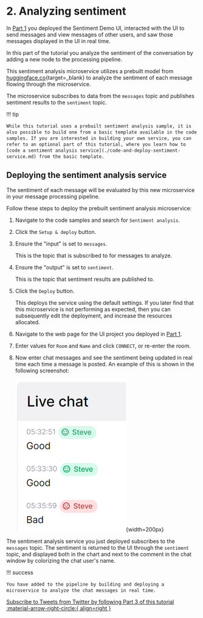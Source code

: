 # 2. Analyzing sentiment

In [Part 1](sentiment-demo-ui.md) you deployed the Sentiment Demo UI, interacted with the UI to send messages and view messages of other users, and saw those messages displayed in the UI in real time.

In this part of the tutorial you analyze the sentiment of the conversation by adding a new node to the processing pipeline. 

This sentiment analysis microservice utilizes a prebuilt model from [huggingface.co](https://huggingface.co/){target=_blank} to analyze the sentiment of each message flowing through the microservice.

The microservice subscribes to data from the `messages` topic and publishes sentiment results to the `sentiment` topic.

!!! tip

    While this tutorial uses a prebuilt sentiment analysis sample, it is also possible to build one from a basic template available in the code samples. If you are interested in building your own service, you can refer to an optional part of this tutorial, where you learn how to [code a sentiment analysis service](./code-and-deploy-sentiment-service.md) from the basic template.

## Deploying the sentiment analysis service

The sentiment of each message will be evaluated by this new microservice in your message processing pipeline.

Follow these steps to deploy the prebuilt sentiment analysis microservice:

1. Navigate to the code samples and search for `Sentiment analysis`.

2. Click the `Setup & deploy` button.

3. Ensure the "input" is set to `messages`. 

    This is the topic that is subscribed to for messages to analyze.

4. Ensure the "output" is set to `sentiment`. 

    This is the topic that sentiment results are published to.

5. Click the `Deploy` button. 

   This deploys the service using the default settings. If you later find that this microservice is not performing as expected, then you can subsequently edit the deployment, and increase the resources allocated.  

6. Navigate to the web page for the UI project you deployed in [Part 1](sentiment-demo-ui.md). 

7. Enter values for `Room` and `Name` and click `CONNECT`, or re-enter the room.

8. Now enter chat messages and see the sentiment being updated in real time each time a message is posted. An example of this is shown in the following screenshot:
    
    ![Positive and negative sentiment chats](./sentiment-analysis-media/image2.png){width=200px}

The sentiment analysis service you just deployed subscribes to the `messages` topic. The sentiment is returned to the UI through the `sentiment` topic, and displayed both in the chart and next to the comment in the chat window by colorizing the chat user's name.

!!! success 

	You have added to the pipeline by building and deploying a microservice to analyze the chat messages in real time.

[Subscribe to Tweets from Twitter by following Part 3 of this tutorial :material-arrow-right-circle:{ align=right }](twitter-data.md)